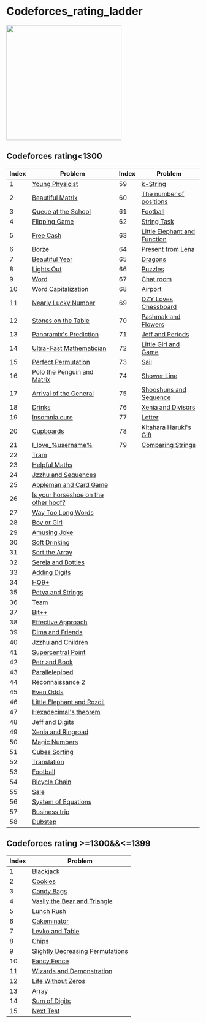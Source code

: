 # Codeforces_rating_ladder

<img src="https://codeforces.com/predownloaded/ce/bb/cebb0750c8fc9da45a299daddd9ff9f17e77bffe.jpg" height=300>

## Codeforces rating<1300

| Index | Problem | Index | Problem |
| --- | --- | --- |--- |
| 1 | [Young Physicist](https://codeforces.com/problemset/problem/69/A) | 59 |[k-String](https://codeforces.com/problemset/problem/219/A) |
| 2 | [Beautiful Matrix](https://codeforces.com/problemset/problem/263/A) | 60 |[The number of positions](https://codeforces.com/problemset/problem/124/A) |  
| 3 | [Queue at the School](https://codeforces.com/problemset/problem/266/B) | 61 | [Football](https://codeforces.com/problemset/problem/96/A) |
| 4 | [Flipping Game](https://codeforces.com/problemset/problem/327/A) |62 | [String Task](https://codeforces.com/problemset/problem/118/A) |
| 5 | [Free Cash](http://codeforces.com/problemset/problem/237/A) |63 | [Little Elephant and Function](https://codeforces.com/problemset/problem/221/A) |
| 6 | [Borze](http://codeforces.com/problemset/problem/32/B) |64 | [Present from Lena](https://codeforces.com/problemset/problem/118/B) |
| 7 | [Beautiful Year](http://codeforces.com/problemset/problem/271/A) |65 | [Dragons](https://codeforces.com/problemset/problem/230/A) |
| 8 | [Lights Out](http://codeforces.com/problemset/problem/275/A) |66 | [Puzzles](https://codeforces.com/problemset/problem/337/A) |
| 9 | [Word](http://codeforces.com/problemset/problem/59/A) |67 | [Chat room](https://codeforces.com/problemset/problem/58/A) |
| 10 | [Word Capitalization](http://codeforces.com/problemset/problem/281/A) |68 | [Airport](https://codeforces.com/problemset/problem/218/B) |
| 11 | [Nearly Lucky Number](http://codeforces.com/problemset/problem/110/A) |69 | [DZY Loves Chessboard](https://codeforces.com/problemset/problem/445/A) |
| 12 | [Stones on the Table](http://codeforces.com/problemset/problem/266/A) |70| [Pashmak and Flowers](https://codeforces.com/problemset/problem/459/B) |
| 13 | [Panoramix's Prediction](http://codeforces.com/problemset/problem/80/A) |71| [Jeff and Periods](https://codeforces.com/problemset/problem/352/B) |
| 14 | [Ultra-Fast Mathematician](http://codeforces.com/problemset/problem/61/A) |72| [Little Girl and Game](https://codeforces.com/problemset/problem/276/B) |
| 15 | [Perfect Permutation](http://codeforces.com/problemset/problem/233/A) |73| [Sail](https://codeforces.com/problemset/problem/298/B) |
| 16 | [Polo the Penguin and Matrix](http://codeforces.com/problemset/problem/289/B) |74| [Shower Line](https://codeforces.com/problemset/problem/431/B) |
| 17 | [Arrival of the General](http://codeforces.com/problemset/problem/144/A) |75| [Shooshuns and Sequence](https://codeforces.com/problemset/problem/222/A) |
| 18 | [Drinks](http://codeforces.com/problemset/problem/200/B) |76| [Xenia and Divisors](https://codeforces.com/problemset/problem/342/A) |
| 19 | [Insomnia cure](http://codeforces.com/problemset/problem/148/A) |77| [Letter](https://codeforces.com/problemset/problem/43/B) |
| 20 | [Cupboards](http://codeforces.com/problemset/problem/248/A) |78| [Kitahara Haruki's Gift](https://codeforces.com/problemset/problem/433/A) |
| 21 | [I_love_%username%](http://codeforces.com/problemset/problem/155/A) |79| [Comparing Strings](https://codeforces.com/problemset/problem/186/A) |
| 22 | [Tram](http://codeforces.com/problemset/problem/116/A) |
| 23 | [Helpful Maths](http://codeforces.com/problemset/problem/339/A) |
| 24 | [Jzzhu and Sequences](https://codeforces.com/contest/450/problem/B) |
| 25 | [Appleman and Card Game](https://codeforces.com/problemset/problem/462/B) |
| 26 | [Is your horseshoe on the other hoof?](https://codeforces.com/problemset/problem/228/A) |
| 27 | [Way Too Long Words](https://codeforces.com/problemset/problem/71/A) |
| 28 | [Boy or Girl](https://codeforces.com/problemset/problem/236/A) |
| 29 | [Amusing Joke](https://codeforces.com/problemset/problem/141/A) |
| 30 | [Soft Drinking](https://codeforces.com/problemset/problem/151/A) |
| 31 | [Sort the Array](https://codeforces.com/problemset/problem/451/B) |
| 32 | [Sereja and Bottles](https://codeforces.com/problemset/problem/315/A) |
| 33 | [Adding Digits](https://codeforces.com/problemset/problem/260/A) |
| 34 | [HQ9+](https://codeforces.com/problemset/problem/133/A) |
| 35 | [Petya and Strings](https://codeforces.com/problemset/problem/112/A) |
| 36 | [Team](https://codeforces.com/problemset/problem/231/A) |
| 37 | [Bit++](https://codeforces.com/problemset/problem/282/A) |
| 38 | [Effective Approach](https://codeforces.com/problemset/problem/227/B) |
| 39 | [Dima and Friends](https://codeforces.com/problemset/problem/272/A) |
| 40 | [Jzzhu and Children](https://codeforces.com/problemset/problem/450/A) |
| 41 | [Supercentral Point](https://codeforces.com/problemset/problem/165/A) |
| 42 | [Petr and Book](https://codeforces.com/problemset/problem/139/A) |
| 43 | [Parallelepiped](https://codeforces.com/problemset/problem/224/A) |
| 44 | [Reconnaissance 2](https://codeforces.com/problemset/problem/34/A) |
| 45 | [Even Odds](https://codeforces.com/problemset/problem/318/A) |
| 46 | [Little Elephant and Rozdil](https://codeforces.com/problemset/problem/205/A) |
| 47 | [Hexadecimal's theorem](https://codeforces.com/problemset/problem/199/A) |
| 48 | [Jeff and Digits](https://codeforces.com/problemset/problem/352/A) |
| 49 | [Xenia and Ringroad](https://codeforces.com/problemset/problem/339/B) |
| 50 | [Magic Numbers](https://codeforces.com/problemset/problem/320/A) |
| 51 | [Cubes Sorting](https://codeforces.com/contest/1420/problem/A) |
| 52 | [Translation](https://codeforces.com/problemset/problem/41/A) |
| 53 | [Football](https://codeforces.com/problemset/problem/43/A) |
| 54 | [Bicycle Chain](https://codeforces.com/problemset/problem/215/A) |
| 55 | [Sale](https://codeforces.com/problemset/problem/34/B) |
| 56 | [System of Equations](https://codeforces.com/problemset/problem/214/A) |
| 57 | [Business trip](https://codeforces.com/problemset/problem/149/A) |
| 58 | [Dubstep](https://codeforces.com/problemset/problem/208/A) |

## Codeforces rating >=1300&&<=1399
| Index | Problem |
| --- | --- |
| 1 | [Blackjack](https://codeforces.com/problemset/problem/104/A) |
| 2 | [Cookies](https://codeforces.com/problemset/problem/129/A) |
| 3 | [Candy Bags](https://codeforces.com/problemset/problem/334/A) |
| 4 | [Vasily the Bear and Triangle](https://codeforces.com/problemset/problem/336/A) |
| 5 | [Lunch Rush](https://codeforces.com/problemset/problem/276/A) |
| 6 | [Cakeminator](https://codeforces.com/problemset/problem/330/A) |
| 7 | [Levko and Table](https://codeforces.com/problemset/problem/361/A) |
| 8 | [Chips](https://codeforces.com/problemset/problem/92/A) |
| 9 | [Slightly Decreasing Permutations](https://codeforces.com/problemset/problem/285/A)|
| 10 |[Fancy Fence](https://codeforces.com/problemset/problem/270/A)|
| 11 |[Wizards and Demonstration](https://codeforces.com/problemset/problem/168/A) |
| 12 |[Life Without Zeros](https://codeforces.com/problemset/problem/75/A) |
| 13 |[Array](https://codeforces.com/problemset/problem/300/A) |
| 14 |[Sum of Digits](https://codeforces.com/problemset/problem/102/B) |
| 15 |[Next Test](https://codeforces.com/problemset/problem/27/A) |
